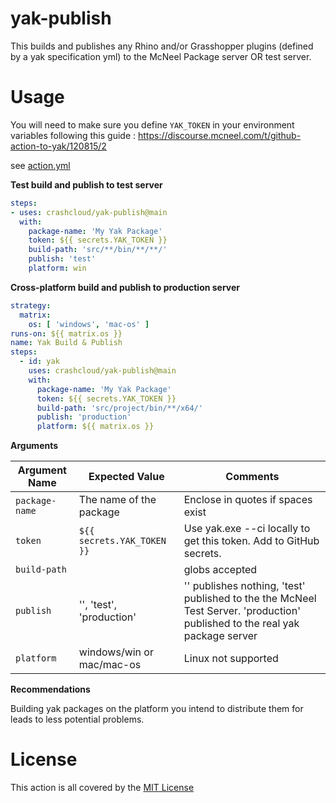 # yak-publish

This builds and publishes any Rhino and/or Grasshopper plugins (defined by a yak specification yml) to the McNeel Package server OR test server.



# Usage
You will need to make sure you define `YAK_TOKEN` in your environment variables following this guide : https://discourse.mcneel.com/t/github-action-to-yak/120815/2

see [action.yml](https://github.com/crashcloud/yak-publish/blob/main/.github/workflows/action.yml)

**Test build and publish to test server**

``` yaml
steps:
- uses: crashcloud/yak-publish@main
  with:
  	package-name: 'My Yak Package'
  	token: ${{ secrets.YAK_TOKEN }}
  	build-path: 'src/**/bin/**/**/'
  	publish: 'test'
  	platform: win
```

**Cross-platform build and publish to production server**

``` yaml
strategy:
  matrix:
    os: [ 'windows', 'mac-os' ]
runs-on: ${{ matrix.os }}
name: Yak Build & Publish
steps:
  - id: yak
    uses: crashcloud/yak-publish@main
    with:
      package-name: 'My Yak Package'
      token: ${{ secrets.YAK_TOKEN }}
      build-path: 'src/project/bin/**/x64/'
      publish: 'production'
      platform: ${{ matrix.os }}      
```

**Arguments**

| Argument Name  | Expected Value             | Comments                                                     |
| -------------- | -------------------------- | ------------------------------------------------------------ |
| `package-name` | The name of the package    | Enclose in quotes if spaces exist                            |
| `token`        | `${{ secrets.YAK_TOKEN }}` | Use yak.exe --ci locally to get this token. Add to GitHub secrets. |
| `build-path`   |                            | globs accepted                                               |
| `publish`     | '', 'test', 'production'              | '' publishes nothing, 'test' published to the the McNeel Test Server. 'production' published to the real yak package server                   |
| `platform`     | windows/win or mac/mac-os  | Linux not supported                                          |



**Recommendations**

Building yak packages on the platform you intend to distribute them for leads to less potential problems.



# License

This action is all covered by the [MIT License](https://github.com/crashcloud/yak-publish/blob/main/LICENSE)
